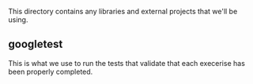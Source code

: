 This directory contains any libraries and external projects that we'll be using. 

## googletest

This is what we use to run the tests that validate that each execerise has been properly completed.